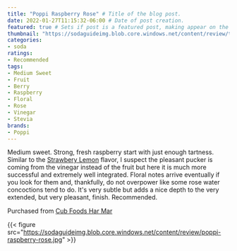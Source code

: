 ```yaml
---
title: "Poppi Raspberry Rose" # Title of the blog post.
date: 2022-01-27T11:15:32-06:00 # Date of post creation.
featured: true # Sets if post is a featured post, making appear on the home page side bar.
thumbnail: "https://sodaguideimg.blob.core.windows.net/content/review/thumbs/poppi-raspberry-rose.jpg" # Sets thumbnail image appearing inside card on homepage.
categories:
- soda
ratings:
- Recommended
tags:
- Medium Sweet
- Fruit
- Berry
- Raspberry
- Floral
- Rose
- Vinegar
- Stevia
brands:
- Poppi
---
```


Medium sweet. Strong, fresh raspberry start with just enough tartness. Similar to the [Strawbery Lemon](../poppi-strawberry-lemon) flavor, I suspect the pleasant pucker is coming from the vinegar instead of the fruit but here it is much more successful and extremely well integrated. Floral notes arrive eventually if you look for them and, thankfully, do not overpower like some rose water concoctions tend to do. It's very subtle but adds a nice depth to the very extended, but very pleasant, finish. Recommended.

Purchased from [Cub Foods Har Mar](https://www.cub.com/)

{{< figure src="https://sodaguideimg.blob.core.windows.net/content/review/poppi-raspberry-rose.jpg" >}}